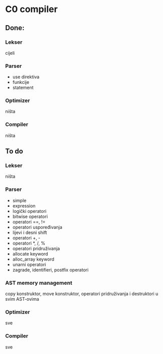 # C0 compiler

## Done: 
### Lekser
cijeli
### Parser
* use direktiva
* funkcije
* statement
### Optimizer
ništa
### Compiler
ništa


## To do
### Lekser
ništa
### Parser 
* simple
* expression
* logički operatori
* bitwise operatori
* operatori ==, !=
* operatori uspoređivanja
* lijevi i desni shift
* operatori +, -
* operatori *, /, %
* operatori pridruživanja
* allocate keyword
* alloc_array keyword
* unarni operatori
* zagrade, identifieri, postfix operatori
### AST memory management
copy konstruktor, move konstruktor, operatori pridruživanja i destruktori u svim AST-ovima
### Optimizer
sve
### Compiler
sve

